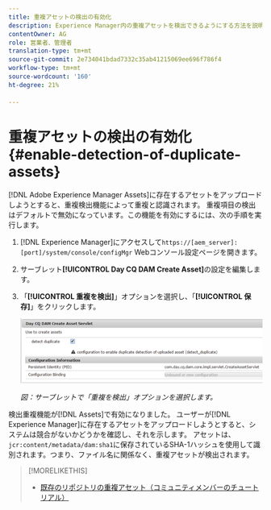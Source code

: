 ```yaml
---
title: 重複アセットの検出の有効化
description: Experience Manager内の重複アセットを検出できるようにする方法を説明します。
contentOwner: AG
role: 営業者、管理者
translation-type: tm+mt
source-git-commit: 2e734041bdad7332c35ab41215069ee696f786f4
workflow-type: tm+mt
source-wordcount: '160'
ht-degree: 21%

---
```



# 重複アセットの検出の有効化 {#enable-detection-of-duplicate-assets}

[!DNL Adobe Experience Manager Assets]に存在するアセットをアップロードしようとすると、重複検出機能によって重複と認識されます。 重複項目の検出はデフォルトで無効になっています。この機能を有効にするには、次の手順を実行します。

1. [!DNL Experience Manager]にアクセスして`https://[aem_server]:[port]/system/console/configMgr` Webコンソール設定ページを開きます。
1. サーブレット&#x200B;**[!UICONTROL Day CQ DAM Create Asset]**&#x200B;の設定を編集します。
1. 「**[!UICONTROL 重複を検出]**」オプションを選択し、「**[!UICONTROL 保存]**」をクリックします。

   ![サーブレットで「重複項目の検出」オプションを選択](assets/chlimage_1-377.png)

   *図：サーブレットで「重複を検出」オプションを選択します。*

検出重複機能が[!DNL Assets]で有効になりました。 ユーザーが[!DNL Experience Manager]に存在するアセットをアップロードしようとすると、システムは競合がないかどうかを確認し、それを示します。 アセットは、`jcr:content/metadata/dam:sha1`に保存されているSHA-1ハッシュを使用して識別されます。つまり、ファイル名に関係なく、重複アセットが検出されます。

>[!MORELIKETHIS]
>
>* [既存のリポジトリの重複アセット（コミュニティメンバーのチュートリアル）](https://experience-aem.blogspot.com/2019/06/aem-65-find-duplicate-assets-binaries-in-existing-repository.html)

